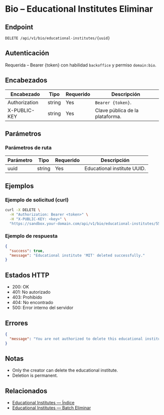 # Bio – Educational Institutes Eliminar

## Endpoint

```
DELETE /api/v1/bio/educational-institutes/{uuid}
```

## Autenticación

Requerida – Bearer {token} con habilidad `backoffice` y permiso `domain:bio`.

## Encabezados

| Encabezado           | Tipo   | Requerido | Descripción |
| ---------------- | ------ | -------- | ----------- |
| Authorization    | string | Yes      | `Bearer {token}`. |
| X-PUBLIC-KEY     | string | Yes      | Clave pública de la plataforma. |

## Parámetros

### Parámetros de ruta

| Parámetro | Tipo   | Requerido | Descripción |
| --------- | ------ | -------- | ----------- |
| uuid      | string | Yes      | Educational institute UUID. |

## Ejemplos

### Ejemplo de solicitud (curl)

```bash
curl -X DELETE \
  -H "Authorization: Bearer <token>" \
  -H "X-PUBLIC-KEY: <key>" \
  "https://sandbox.your-domain.com/api/v1/bio/educational-institutes/550e8400-e29b-41d4-a716-446655440000"
```

### Ejemplo de respuesta

```json
{
  "success": true,
  "message": "Educational institute 'MIT' deleted successfully."
}
```

## Estados HTTP

- 200: OK
- 401: No autorizado
- 403: Prohibido
- 404: No encontrado
- 500: Error interno del servidor

## Errores

```json
{
  "message": "You are not authorized to delete this educational institute."
}
```

## Notas

- Only the creator can delete the educational institute.
- Deletion is permanent.

## Relacionados

- [Educational Institutes — Índice](EducationalInstituteÍndice.md)
- [Educational Institutes — Batch Eliminar](EducationalInstituteBatchEliminar.md)
